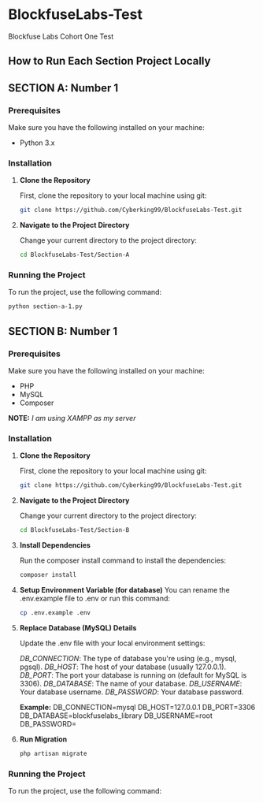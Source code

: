 # BlockfuseLabs-Test
Blockfuse Labs Cohort One Test

## How to Run Each Section Project Locally

## SECTION A: Number 1
### Prerequisites

Make sure you have the following installed on your machine:

- Python 3.x

### Installation

1. **Clone the Repository**

   First, clone the repository to your local machine using git:

   ```bash
   git clone https://github.com/Cyberking99/BlockfuseLabs-Test.git
   ```

2. **Navigate to the Project Directory**

   Change your current directory to the project directory:

   ```bash
   cd BlockfuseLabs-Test/Section-A
   ```

### Running the Project

To run the project, use the following command:

```bash
python section-a-1.py
```

## SECTION B: Number 1
### Prerequisites

Make sure you have the following installed on your machine:

- PHP
- MySQL
- Composer

**NOTE:** *I am using XAMPP as my server*

### Installation

1. **Clone the Repository**

   First, clone the repository to your local machine using git:

   ```bash
   git clone https://github.com/Cyberking99/BlockfuseLabs-Test.git
   ```

2. **Navigate to the Project Directory**

   Change your current directory to the project directory:

   ```bash
   cd BlockfuseLabs-Test/Section-B
   ```

3. **Install Dependencies**

   Run the composer install command to install the dependencies:

   ```bash
   composer install
   ```

4. **Setup Environment Variable (for database)**
   You can rename the .env.example file to .env or run this command:

   ```bash
   cp .env.example .env
   ```

5. **Replace Database (MySQL) Details**

   Update the .env file with your local environment settings:

   *DB_CONNECTION*: The type of database you're using (e.g., mysql, pgsql).
   *DB_HOST*: The host of your database (usually 127.0.0.1).
   *DB_PORT*: The port your database is running on (default for MySQL is 3306).
   *DB_DATABASE*: The name of your database.
   *DB_USERNAME*: Your database username.
   *DB_PASSWORD*: Your database password.

   **Example:**
   DB_CONNECTION=mysql
   DB_HOST=127.0.0.1
   DB_PORT=3306
   DB_DATABASE=blockfuselabs_library
   DB_USERNAME=root
   DB_PASSWORD=

6. **Run Migration**
   
   ```bash
   php artisan migrate
   ```

### Running the Project

To run the project, use the following command: